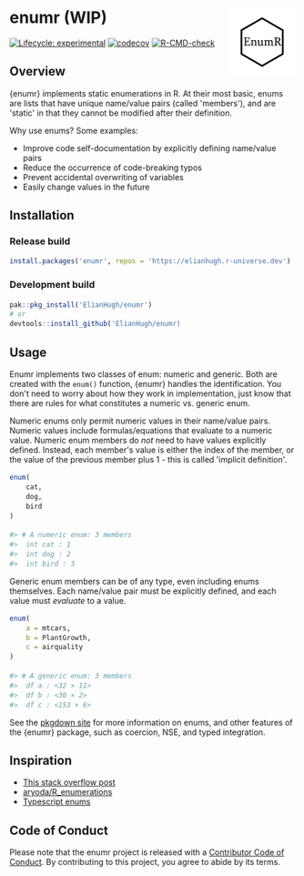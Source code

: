 # enumr (WIP) <img src='man/figures/logo.png' align="right" height="120" />

<!-- badges: start -->
[![Lifecycle:
experimental](https://img.shields.io/badge/lifecycle-experimental-orange.svg)](https://www.tidyverse.org/lifecycle/#experimental)
[![codecov](https://codecov.io/gh/ElianHugh/enumr/branch/main/graph/badge.svg?token=FWRJW5SV3X)](https://codecov.io/gh/ElianHugh/enumr)
[![R-CMD-check](https://github.com/ElianHugh/enumr/workflows/R-CMD-check/badge.svg)](https://github.com/ElianHugh/enumr/actions)
<!-- badges: end -->

## Overview

{enumr} implements static enumerations in R. At their most basic, enums are lists that have unique name/value pairs (called 'members'), and are 'static' in that they cannot be modified after their definition.

Why use enums? Some examples:

- Improve code self-documentation by explicitly defining name/value pairs
- Reduce the occurrence of code-breaking typos
- Prevent accidental overwriting of variables
- Easily change values in the future

## Installation

### Release build

```r
install.packages('enumr', repos = 'https://elianhugh.r-universe.dev')
```
### Development build

```r
pak::pkg_install('ElianHugh/enumr')
# or
devtools::install_github('ElianHugh/enumr)
```

## Usage

Enumr implements two classes of enum: numeric and generic. Both are created with the `enum()` function, {enumr} handles the identification. You don't need to worry about how they work in implementation, just know that there are rules for what constitutes a numeric vs. generic enum.

Numeric enums only permit numeric values in their name/value pairs. Numeric values include formulas/equations that evaluate to a numeric value. Numeric enum members do *not* need to have values explicitly defined. Instead, each member's value is either the index of the member, or the value of the previous member plus 1 - this is called 'implicit definition'.

```r
enum(
    cat,
    dog,
    bird
)

#> # A numeric enum: 3 members
#>  int cat : 1
#>  int dog : 2
#>  int bird : 3

```

Generic enum members can be of any type, even including enums themselves. Each name/value pair must be explicitly defined, and each value must *evaluate* to a value.

```r
enum(
    a = mtcars,
    b = PlantGrowth,
    c = airquality
)

#> # A generic enum: 3 members
#>  df a : <32 × 11>
#>  df b : <30 × 2>
#>  df c : <153 × 6>
```

See the [pkgdown site](https://elianhugh.github.io/enumr/) for more information on enums, and other features of the {enumr} package, such as coercion, NSE, and typed integration.

## Inspiration

- [This stack overflow post](https://stackoverflow.com/questions/33838392/enum-like-arguments-in-r/44152358)
- [aryoda/R_enumerations](https://github.com/aryoda/R_enumerations)
- [Typescript enums](https://www.typescriptlang.org/docs/handbook/enums.html)


## Code of Conduct

Please note that the enumr project is released with a [Contributor Code of Conduct](https://elianhugh.github.io/enumr/CODE_OF_CONDUCT.html). By contributing to this project, you agree to abide by its terms.
